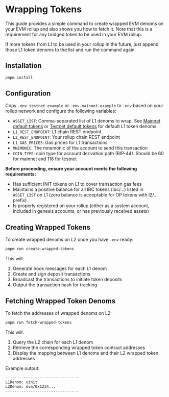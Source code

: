 # Wrapping Tokens

This guide provides a simple command to create wrapped EVM denoms on your EVM rollup and also shows you how to fetch it. Note that this is a requirement for any bridged token to be used in your EVM rollup.

If more tokens from L1 to be used in your rollup in the future, just append those L1 token denoms to the list and run the command again.

## Installation

```bash
pnpm install
```

## Configuration

Copy `.env.testnet.example` or `.env.mainnet.example` to `.env` based on your rollup network and configure the following variables:

- `ASSET_LIST`: Comma-separated list of L1 denoms to wrap. See [Mainnet default tokens](./mainnet-default-tokens.md) or [Testnet default tokens](./testnet-default-tokens.md) for default L1 token denoms.
- `L1_REST_ENDPOINT`: L1 chain REST endpoint
- `L2_REST_ENDPOINT`: Your rollup chain REST endpoint
- `L1_GAS_PRICES`: Gas prices for L1 transactions
- `MNEMONIC`: The mnemonic of the account to send this transaction
- `COIN_TYPE`: coin type for account derivation path (BIP-44). Should be 60 for mainnet and 118 for testnet

**Before proceeding, ensure your account meets the following requirements:**

- Has sufficient INIT tokens on L1 to cover transaction gas fees
- Maintains a positive balance for all IBC tokens (ibc/...) listed in `ASSET_LIST` on L1 (zero balance is acceptable for OP tokens with l2/... prefix)
- Is properly registered on your rollup (either as a system account, included in genesis accounts, or has previously received assets)

## Creating Wrapped Tokens

To create wrapped denoms on L2 once you have `.env` ready:

```bash
pnpm run create-wrapped-tokens
```

This will:

1. Generate hook messages for each L1 denom
2. Create and sign deposit transactions
3. Broadcast the transactions to initiate token deposits
4. Output the transaction hash for tracking

## Fetching Wrapped Token Denoms

To fetch the addresses of wrapped denoms on L2:

```bash
pnpm run fetch-wrapped-tokens
```

This will:

1. Query the L2 chain for each L1 denom
2. Retrieve the corresponding wrapped token contract addresses
3. Display the mapping between L1 denoms and their L2 wrapped token addresses

Example output:

```shell
--------------------------------
L1Denom: uinit
L2Denom: evm/0x1234...
--------------------------------
```
